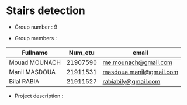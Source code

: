# Stairs detection

 - Group number : 9 

 - Group members :

|   Fullname       |   Num_etu    |            email                |
|------------------|--------------|---------------------------------|
|   Mouad MOUNACH  |   21907590   |      me.mounach@gmail.com       |
|   Manil MASDOUA  |   21911531   |     masdoua.manil@gmail.com     |
|   Bilal RABIA    |   21911527   |      rabiabily@gmail.com        |


 - Project description :



